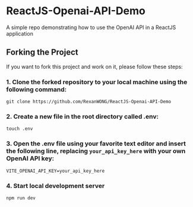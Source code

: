 # ReactJS-Openai-API-Demo
A simple repo demonstrating how to use the OpenAI API in a ReactJS application 

## Forking the Project

If you want to fork this project and work on it, please follow these steps:

### 1. Clone the forked repository to your local machine using the following command:
```
git clone https://github.com/RexanWONG/ReactJS-Openai-API-Demo
```

### 2. Create a new file in the root directory called **.env:**
```
touch .env
```


### 3. Open the .env file using your favorite text editor and insert the following line, replacing ```your_api_key_here``` with your own OpenAI API key:
```
VITE_OPENAI_API_KEY=your_api_key_here
```

### 4. Start local development server
```
npm run dev
```
